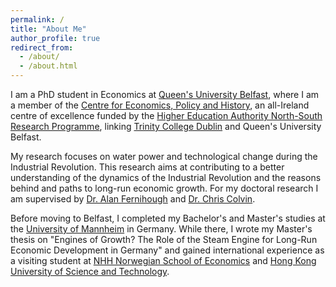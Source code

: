 ```yaml
---
permalink: /
title: "About Me"
author_profile: true
redirect_from: 
  - /about/
  - /about.html
---
```


I am a PhD student in Economics at [Queen's University Belfast](https://www.qub.ac.uk/), where I am a member of the [Centre for Economics, Policy and History](https://ceph.ie/), an all-Ireland centre of excellence funded by the [Higher Education Authority North-South Research Programme](https://hea.ie/policy/research-policy/north-south-research-programme/), linking [Trinity College Dublin](https://www.tcd.ie/) and Queen's University Belfast.

My research focuses on water power and technological change during the Industrial Revolution. This research aims at contributing to a better understanding of the dynamics of the Industrial Revolution and the reasons behind and paths to long-run economic growth. For my doctoral research I am supervised by [Dr. Alan Fernihough](https://pure.qub.ac.uk/en/persons/alan-fernihough) and [Dr. Chris Colvin](https://www.chriscolvin.nl/).

Before moving to Belfast, I completed my Bachelor's and Master's studies at the [University of Mannheim](https://www.uni-mannheim.de/) in Germany. While there, I wrote my Master's thesis on "Engines of Growth? The Role of the Steam Engine for Long-Run Economic Development in Germany" and gained international experience as a visiting student at [NHH Norwegian School of Economics](https://www.nhh.no/en/) and [Hong Kong University of Science and Technology](https://www.hkust.edu.hk/).
